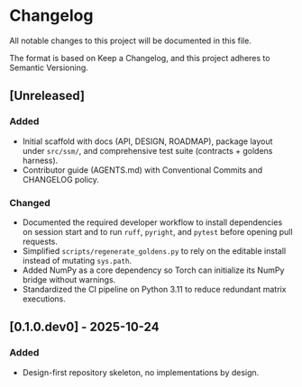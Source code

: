 # Changelog

All notable changes to this project will be documented in this file.

The format is based on Keep a Changelog, and this project adheres to Semantic Versioning.

## [Unreleased]
### Added
- Initial scaffold with docs (API, DESIGN, ROADMAP), package layout under `src/ssm/`, and comprehensive test suite (contracts + goldens harness).
- Contributor guide (AGENTS.md) with Conventional Commits and CHANGELOG policy.
### Changed
- Documented the required developer workflow to install dependencies on session start and to run `ruff`, `pyright`, and `pytest` before opening pull requests.
- Simplified `scripts/regenerate_goldens.py` to rely on the editable install instead of mutating `sys.path`.
- Added NumPy as a core dependency so Torch can initialize its NumPy bridge without warnings.
- Standardized the CI pipeline on Python 3.11 to reduce redundant matrix executions.

## [0.1.0.dev0] - 2025-10-24
### Added
- Design-first repository skeleton, no implementations by design.

